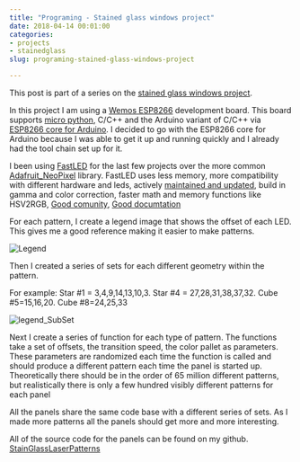 ```yaml
---
title: "Programing - Stained glass windows project"
date: 2018-04-14 00:01:00
categories:
- projects
- stainedglass
slug: programing-stained-glass-windows-project

---
```


This post is part of a series on the [stained glass windows project](/projects/2018-stained-glass-window). 

In this project I am using a [Wemos ESP8266](/hardware-stained-glass-windows-project) development board. This board supports [micro python](https://docs.micropython.org/en/latest/esp8266/esp8266/tutorial/index.html), C/C++ and the Arduino variant of C/C++ via [ESP8266 core for Arduino](https://github.com/esp8266/Arduino). I decided to go with the ESP8266 core for Arduino because I was able to get it up and running quickly and I already had the tool chain set up for it. 

I been using [FastLED](https://github.com/FastLED/FastLED) for the last few projects over the more common [Adafruit_NeoPixel](https://github.com/adafruit/Adafruit_NeoPixel) library. FastLED uses less memory, more compatibility with different hardware and leds, actively [maintained and updated](https://github.com/FastLED/FastLED/commits/master), build in gamma and color correction, faster math and memory functions like HSV2RGB, [Good comunity](https://plus.google.com/communities/109127054924227823508), [Good documtation](https://github.com/FastLED/FastLED/wiki) 

For each pattern, I create a legend image that shows the offset of each LED. This gives me a good reference making it easier to make patterns. 

<img src="/public/uploads/stainglasswindow_legend.png" alt="Legend" />

Then I created a series of sets for each different geometry within the pattern.

For example: Star #1 = 3,4,9,14,13,10,3. Star #4 = 27,28,31,38,37,32. Cube #5=15,16,20. Cube #8=24,25,33 

<img src="/public/uploads/stainglasswindow_legend_SubSet.png" alt="legend_SubSet" />

Next I create a series of function for each type of pattern. The functions take a set of offsets, the transition speed, the color pallet as parameters. These parameters are randomized each time the function is called and should produce a different pattern each time the panel is started up. Theoretically there should be in the order of 65 million different patterns, but realistically there is only a few hundred visibly different patterns for each panel 

All the panels share the same code base with a different series of sets. As I made more patterns all the panels should get more and more interesting. 

All of the source code for the panels can be found on my github. [StainGlassLaserPatterns](https://github.com/funvill/StainGlassLaserPatterns) 
